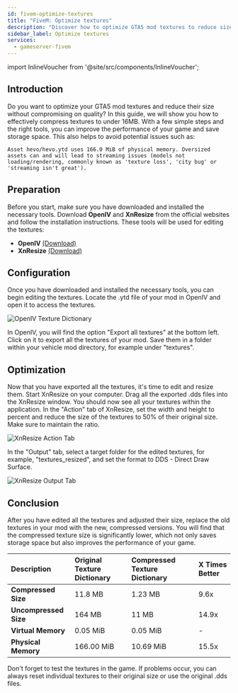 ```yaml
---
id: fivem-optimize-textures
title: "FiveM: Optimize textures"
description: "Discover how to optimize GTA5 mod textures to reduce size and improve game performance → Learn more now"
sidebar_label: Optimize textures
services:
  - gameserver-fivem
---
```


import InlineVoucher from '@site/src/components/InlineVoucher';

## Introduction
Do you want to optimize your GTA5 mod textures and reduce their size without compromising on quality? In this guide, we will show you how to effectively compress textures to under 16MB. With a few simple steps and the right tools, you can improve the performance of your game and save storage space. This also helps to avoid potential issues such as:

```
Asset hevo/hevo.ytd uses 166.0 MiB of physical memory. Oversized assets can and will lead to streaming issues (models not loading/rendering, commonly known as 'texture loss', 'city bug' or 'streaming isn't great').
```

<InlineVoucher />


## Preparation

Before you start, make sure you have downloaded and installed the necessary tools. Download **OpenIV** and **XnResize** from the official websites and follow the installation instructions. These tools will be used for editing the textures:

- **OpenIV**  [(Download)](https://openiv.com/)
- **XnResize** [(Download)](https://www.xnview.com/en/xnresize/#downloads)



## Configuration
Once you have downloaded and installed the necessary tools, you can begin editing the textures. Locate the .ytd file of your mod in OpenIV and open it to access the textures. 

![OpenIV Texture Dictionary](https://screensaver01.zap-hosting.com/index.php/s/K879XfYoR4sqN6d/preview) 

In OpenIV, you will find the option "Export all textures" at the bottom left. Click on it to export all the textures of your mod. Save them in a folder within your vehicle mod directory, for example under "textures". 



## Optimization

Now that you have exported all the textures, it's time to edit and resize them. Start XnResize on your computer. Drag all the exported .dds files into the XnResize window. You should now see all your textures within the application. In the "Action" tab of XnResize, set the width and height to percent and reduce the size of the textures to 50% of their original size. Make sure to maintain the ratio.

![XnResize Action Tab](https://screensaver01.zap-hosting.com/index.php/s/sQMq7goPYDb89cM/preview)



In the "Output" tab, select a target folder for the edited textures, for example, "textures_resized", and set the format to DDS - Direct Draw Surface.

![XnResize Output Tab](https://screensaver01.zap-hosting.com/index.php/s/Do927b2WQsYTszN/preview)



## Conclusion
After you have edited all the textures and adjusted their size, replace the old textures in your mod with the new, compressed versions. You will find that the compressed texture size is significantly lower, which not only saves storage space but also improves the performance of your game. 

| **Description**            | **Original Texture Dictionary** | Compressed Texture Dictionary | X Times Better     |
| :-------------------------- | :------------------------------ | :---------------------------- | :----------------- |
| **Compressed Size**         | 11.8 MB                         | 1.23 MB                        | 9.6x               |
| **Uncompressed Size**       | 164 MB                          | 11 MB                          | 14.9x              |
| **Virtual Memory**          | 0.05 MiB                        | 0.05 MiB                       | -                  |
| **Physical Memory**         | 166.00 MiB                      | 10.69 MiB                      | 15.5x              |

Don't forget to test the textures in the game. If problems occur, you can always reset individual textures to their original size or use the original .dds files.

<InlineVoucher />
